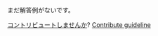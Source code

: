 
まだ解答例がないです。

[コントリビュートしませんか](https://github.com/BFEdev/BFE.dev-solutions/blob/main/css/two-column-layout_ja.md)?  [Contribute guideline](https://github.com/BFEdev/BFE.dev-solutions#how-to-contribute)
